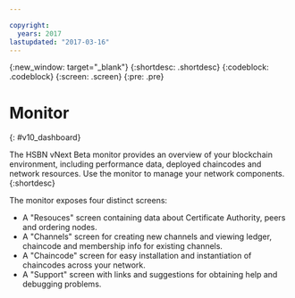 ```yaml
---

copyright:
  years: 2017
lastupdated: "2017-03-16"
---
```


{:new_window: target="_blank"}
{:shortdesc: .shortdesc}
{:codeblock: .codeblock}
{:screen: .screen}
{:pre: .pre}

# Monitor
{: #v10_dashboard}



The HSBN vNext Beta monitor provides an overview of your blockchain environment, including performance data, deployed chaincodes and network resources. Use the monitor to manage your network components.
{:shortdesc}

The monitor exposes four distinct screens:
* A "Resouces" screen containing data about Certificate Authority, peers and ordering nodes.
* A "Channels" screen for creating new channels and viewing ledger, chaincode and membership info for existing channels.
* A "Chaincode" screen for easy installation and instantiation of chaincodes across your network.
* A "Support" screen with links and suggestions for obtaining help and debugging problems.
